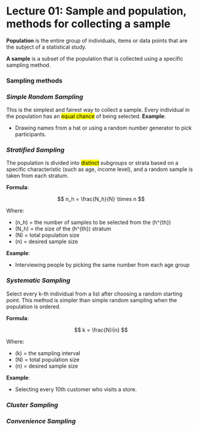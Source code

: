 # Lecture 01: Sample and population, methods for collecting a sample

**Population** is the entire group of individuals, items or data points that are the subject of a statistical study.

**A sample** is a subset of the population that is collected using a specific sampling method.

### Sampling methods

### *Simple Random Sampling*
This is the simplest and fairest way to collect a sample. Every individual in the population has an <mark>equal chance</mark> of being selected.
**Example**: 
+ Drawing names from a hat or using a random number generator to pick participants.

### *Stratified Sampling*
The population is divided into <mark>distinct</mark> subgroups or strata based on a specific characteristic (such as age, income level), and a random sample is taken from each stratum.

**Formula**:

$$
n_h = \frac{N_h}{N} \times n
$$

Where:
- \(n_h\) = the number of samples to be selected from the \(h^{th}\)
- \(N_h\) = the size of the \(h^{th}\) stratum
- \(N\) = total population size
- \(n\) = desired sample size

**Example**:
+ Interviewing people by picking the same number from each age group

### *Systematic Sampling*
Select every k-th individual from a list after choosing a random starting point. This method is simpler than simple random sampling when the population is ordered.

**Formula**:

$$
k = \frac{N}{n}
$$

Where:
- \(k\) = the sampling interval
- \(N\) = total population size
- \(n\) = desired sample size


**Example**:
+ Selecting every 10th customer who visits a store.

### *Cluster Sampling*

### *Convenience Sampling*

